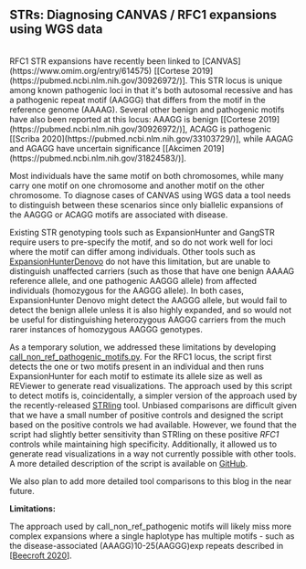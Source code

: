 ## STRs: Diagnosing CANVAS / RFC1 expansions using WGS data  

<br />
RFC1 STR expansions have recently been linked to [CANVAS](https://www.omim.org/entry/614575) [[Cortese 2019](https://pubmed.ncbi.nlm.nih.gov/30926972/)].
This STR locus is unique among known pathogenic loci in that it's both autosomal recessive and has a pathogenic repeat motif (AAGGG) 
that differs from the motif in the reference genome (AAAAG). Several other benign and pathogenic motifs have also been reported at this locus: 
AAAGG is benign [[Cortese 2019](https://pubmed.ncbi.nlm.nih.gov/30926972/)], ACAGG is pathogenic [[Scriba 2020](https://pubmed.ncbi.nlm.nih.gov/33103729/)], 
while AAGAG and AGAGG have uncertain significance [[Akcimen 2019](https://pubmed.ncbi.nlm.nih.gov/31824583/)].

Most individuals have the same motif on both chromosomes, while many carry one motif on one chromosome and another motif on the other chromosome. 
To diagnose cases of CANVAS using WGS data a tool needs to distinguish between these scenarios since only biallelic expansions of 
the AAGGG or ACAGG motifs are associated with disease. 

Existing STR genotyping tools such as ExpansionHunter and GangSTR require users to pre-specify the motif, and so do not work 
well for loci where the motif can differ among individuals. Other tools such 
as [ExpansionHunterDenovo](https://genomebiology.biomedcentral.com/articles/10.1186/s13059-020-02017-z) do not have this 
limitation, but are unable to distinguish unaffected carriers (such as those that have one benign AAAAG reference allele, 
and one pathogenic AAGGG allele) from affected individuals (homozygous for the AAGGG allele). In both cases, ExpansionHunter 
Denovo might detect the AAGGG allele, but would fail to detect the benign allele unless it is also highly expanded, and so 
would not be useful for distinguishing heterozygous AAGGG carriers from the much rarer instances of homozygous AAGGG genotypes.    
 
As a temporary solution, we addressed these limitations by 
developing  [call_non_ref_pathogenic_motifs.py](https://github.com/broadinstitute/str-analysis/blob/main/str_analysis/call_non_ref_motifs.py). 
For the RFC1 locus, the script first detects the one or two motifs present in an individual and then runs ExpansionHunter for each motif to estimate its 
allele size as well as REViewer to generate read visualizations. The approach used by this script to detect motifs is, coincidentally, a 
simpler version of the approach used by the recently-released [STRling](https://www.biorxiv.org/content/10.1101/2021.11.18.469113v1) tool. 
Unbiased comparisons are difficult given that we have a small number of positive controls and designed the script based on the positive 
controls we had available. However, we found that the script had slightly better sensitivity than STRling on these positive *RFC1* controls while 
maintaining high specificity. Additionally, it allowed us to generate read visualizations in a way not currently possible with other tools. 
A more detailed description of the script is available on [GitHub](https://github.com/broadinstitute/str-analysis).

We also plan to add more detailed tool comparisons to this blog in the near future.

**Limitations:**

The approach used by call_non_ref_pathogenic motifs will likely miss more complex expansions where a single haplotype has multiple motifs - such as the disease-associated (AAAGG)10-25(AAGGG)exp repeats described in 
[[Beecroft 2020](https://academic.oup.com/brain/article/143/9/2673/5897694?login=true)].

